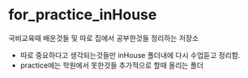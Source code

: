 # for_practice_inHouse

국비교육때 배운것들 및 따로 집에서 공부한것들 정리하는 저장소

- 따로 중요하다고 생각되는것들만 inHouse 폴더내에 다시 수업듣고 정리함.
- practice에는 학원에서 못한것들 추가적으로 할때 올리는 폴더
